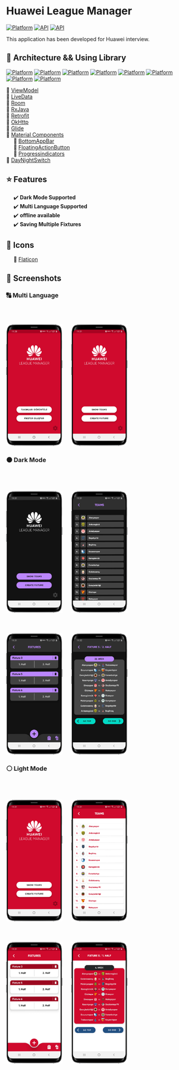 # Huawei League Manager

[![Platform](https://img.shields.io/badge/Platform-Android-yellow.svg)](https://www.android.com)
[![API](https://img.shields.io/badge/API-21%2B-brightgreen.svg?style=flat)](https://android-arsenal.com/api?level=21)
[![API](https://img.shields.io/badge/Download-apk-red.svg?style=flat)]()

This application has been developed for Huawei interview.

## 🔧 Architecture && Using Library

[![Platform](https://img.shields.io/badge/MVVM-7C616C.svg)](https://developer.android.com/jetpack/guide)
[![Platform](https://img.shields.io/badge/ViewModel-3066BE.svg)](https://developer.android.com/topic/libraries/architecture/viewmodel)
[![Platform](https://img.shields.io/badge/LiveData-8884FF.svg)](https://developer.android.com/topic/libraries/architecture/livedata)
[![Platform](https://img.shields.io/badge/RxJava-6D2E46.svg)](https://github.com/ReactiveX/RxJava)
[![Platform](https://img.shields.io/badge/Room-DACC3E.svg)](https://developer.android.com/training/data-storage/room)
[![Platform](https://img.shields.io/badge/Refrofit-E4572E.svg)](https://square.github.io/retrofit)
[![Platform](https://img.shields.io/badge/ViewBinding-E4B4C2.svg)](https://developer.android.com/topic/libraries/view-binding)
[![Platform](https://img.shields.io/badge/MaterialDesing-7D1538.svg)](https://material.io/components)

🔹   [ViewModel](https://developer.android.com/topic/libraries/architecture/viewmodel) <br>
🔹   [LiveData](https://developer.android.com/topic/libraries/architecture/livedata) <br>
🔹   [Room](https://developer.android.com/training/data-storage/room) <br>
🔹   [RxJava](https://github.com/ReactiveX/RxJava) <br>
🔹   [Retrofit](https://square.github.io/retrofit/) <br>
🔹   [OkHttp](https://square.github.io/okhttp/) <br>
🔹   [Glide](https://github.com/bumptech/glide) <br>
🔹   [Material Components](https://material.io/components) <br>
&nbsp;&nbsp;&nbsp;&nbsp; 🔸   [BottomAppBar](https://material.io/components/app-bars-bottom) <br>
&nbsp;&nbsp;&nbsp;&nbsp; 🔸   [FloatingActionButton](https://material.io/components/buttons-floating-action-button) <br>
&nbsp;&nbsp;&nbsp;&nbsp; 🔸   [Progressindicators](https://material.io/components/progress-indicators) <br>
🔹   [DayNightSwitch](https://github.com/Mahfa/DayNightSwitch)

## ⭐️ Features
&nbsp;&nbsp;&nbsp;&nbsp; ✔️ <b>Dark Mode Supported</b><br>
&nbsp;&nbsp;&nbsp;&nbsp; ✔️ <b>Multi Language Supported</b><br>
&nbsp;&nbsp;&nbsp;&nbsp; ✔️ <b>offline available</b><br>
&nbsp;&nbsp;&nbsp;&nbsp; ✔️ <b>Saving Multiple Fixtures</b><br>

## 💠 Icons
&nbsp;&nbsp;&nbsp;&nbsp; 💯  [Flaticon](https://www.flaticon.com)

## 📱 Screenshots


### 🔠 Multi Language
<br><br><br>
<img src="https://github.com/ahmetgezici/HuaweiLeagueManager/blob/master/Screenshots/HomePage-LightMode-Turkish.png" width="30%"/>
&nbsp;&nbsp;&nbsp;&nbsp;
<img src="https://github.com/ahmetgezici/HuaweiLeagueManager/blob/master/Screenshots/HomePage-LightMode.png" width="30%"/>


### ⚫ Dark Mode
<br><br><br>
<img src="https://github.com/ahmetgezici/HuaweiLeagueManager/blob/master/Screenshots/HomePage-DarkMode.png" width="30%"/>
&nbsp;&nbsp;&nbsp;&nbsp;
<img src="https://github.com/ahmetgezici/HuaweiLeagueManager/blob/master/Screenshots/TeamsPage-DarkMode.png" width="30%"/>
<br><br><br><br>
<img src="https://github.com/ahmetgezici/HuaweiLeagueManager/blob/master/Screenshots/CreateFixturePage-DarkMode.png" width="30%"/>
&nbsp;&nbsp;&nbsp;&nbsp;
<img src="https://github.com/ahmetgezici/HuaweiLeagueManager/blob/master/Screenshots/FixturePage-DarkMode.png" width="30%"/>


### ⚪ Light Mode
<br><br><br>
<img src="https://github.com/ahmetgezici/HuaweiLeagueManager/blob/master/Screenshots/HomePage-LightMode.png" width="30%"/>
&nbsp;&nbsp;&nbsp;&nbsp;
<img src="https://github.com/ahmetgezici/HuaweiLeagueManager/blob/master/Screenshots/TeamsPage-LightMode.png" width="30%"/>
<br><br><br><br>
<img src="https://github.com/ahmetgezici/HuaweiLeagueManager/blob/master/Screenshots/CreateFixturePage-LightMode.png" width="30%"/>
&nbsp;&nbsp;&nbsp;&nbsp;
<img src="https://github.com/ahmetgezici/HuaweiLeagueManager/blob/master/Screenshots/FixturePage-LightMode.png" width="30%"/>
